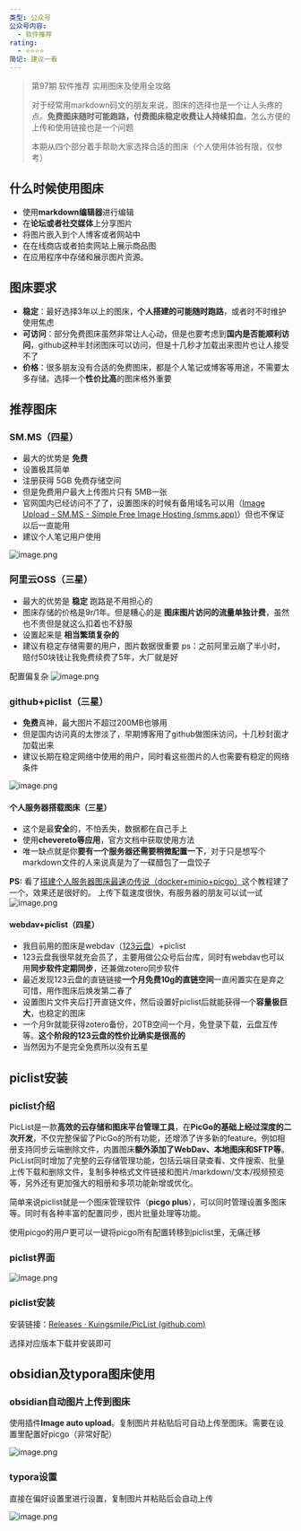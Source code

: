 ```yaml
---
类型: 公众号
公众号内容:
  - 软件推荐
rating:
  - ⭐⭐⭐⭐
简记: 建议一看
---
```

> 第97期 软件推荐 实用图床及使用全攻略
> 
> 对于经常用markdown码文的朋友来说，图床的选择也是一个让人头疼的点。**免费图床随时可能跑路，付费图床稳定收费让人持续扣血**，怎么方便的上传和使用链接也是一个问题
> 
> 本期从四个部分着手帮助大家选择合适的图床（个人使用体验有限，仅参考）

## 什么时候使用图床
- 使用**markdown编辑器**进行编辑
- 在**论坛或者社交媒体**上分享图片
- 将图片嵌入到个人博客或者网站中
- 在在线商店或者拍卖网站上展示商品图
- 在应用程序中存储和展示图片资源。
## 图床要求
- **稳定**：最好选择3年以上的图床，**个人搭建的可能随时跑路**，或者时不时维护使用焦虑
- **可访问**：部分免费图床虽然非常让人心动，但是也要考虑到**国内是否能顺利访问**，github这种半封闭图床可以访问，但是十几秒才加载出来图片也让人接受不了
- **价格**：很多朋友没有合适的免费图床，都是个人笔记或博客等用途，不需要太多存储。选择一个**性价比高**的图床格外重要
## 推荐图床

### SM.MS（四星）
- 最大的优势是 **免费**
- 设置极其简单
- 注册获得 5GB 免费存储空间
- 但是免费用户最大上传图片只有 5MB一张
- 官网国内已经访问不了了，设置图床的时候有备用域名可以用（[Image Upload - SM.MS - Simple Free Image Hosting (smms.app)](https://smms.app/)）但也不保证以后一直能用
- 建议个人笔记用户使用

![image.png](https://vip.123pan.cn/1813062489//7%20pic/202410182308220.png)

### 阿里云OSS（三星）
- 最大的优势是 **稳定** 跑路是不用担心的
- 图床存储的价格是9r/1年。但是糟心的是 **图床图片访问的流量单独计费**，虽然也不贵但是就这么扣着也不舒服
- 设置起来是 **相当繁琐复杂的**
- 建议有稳定存储需要的用户，图片数据很重要
ps：之前阿里云崩了半小时，赔付50块钱让我免费续费了5年，大厂就是好

配置偏复杂
![image.png](https://picbed.wk8686.top/pic/img/202410201905903.png)


### github+piclist（三星）
- **免费**真神，最大图片不超过200MB也够用
- 但是国内访问真的太惨淡了，早期博客用了github做图床访问，十几秒封面才加载出来
- 建议长期在稳定网络中使用的用户，同时看这些图片的人也需要有稳定的网络条件

![image.png](https://vip.123pan.cn/1813062489//7%20pic/202410182307709.png)


#### 个人服务器搭载图床（三星）
- 这个是最**安全**的，不怕丢失，数据都在自己手上
- 使用**chevereto等应用**，官方文档中获取使用方法
- 唯一缺点就是你**要有一个服务器还需要稍微配置一下**，对于只是想写个markdown文件的人来说真是为了一碟醋包了一盘饺子

**PS:**
看了[搭建个人服务器图床最速の传说（docker+minio+picgo）](https://blog.csdn.net/qq_59622162/article/details/132522323)这个教程建了一个，效果还是很好的。
上传下载速度很快，有服务器的朋友可以试一试
![image.png](https://vip.123pan.cn/1813062489//7%20pic/202410201737949.png)



#### webdav+piclist（四星）
- 我目前用的图床是webdav（[123云盘](https://www.123pan.com/)）+piclist
- 123云盘我很早就充会员了，主要用做公众号后台库，同时有webdav也可以用**同步软件定期同步**，还兼做zotero同步软件
- 最近发现123云盘的直链链接**一个月免费10g的直链空间**一直闲置实在是弃之可惜，用作图床后焕发第二春了
- 设置图片文件夹后打开直链文件，然后设置好piclist后就能获得一个**容量极巨大**，也稳定的图床
- 一个月9r就能获得zotero备份，20TB空间一个月，免登录下载，云盘互传等。**这个阶段的123云盘的性价比确实是很高的**
- 当然因为不是完全免费所以没有五星

## piclist安装

### piclist介绍

PicList是一款**高效的云存储和图床平台管理工具**，在**PicGo的基础上经过深度的二次开发**，不仅完整保留了PicGo的所有功能，还增添了许多新的feature。例如相册支持同步云端删除文件，内置图床**额外添加了WebDav、本地图床和SFTP等**。PicList同时增加了完整的云存储管理功能，包括云端目录查看、文件搜索、批量上传下载和删除文件，复制多种格式文件链接和图片/markdown/文本/视频预览等，另外还有更加强大的相册和多项功能新增或优化。

简单来说piclist就是一个图床管理软件（**picgo plus**），可以同时管理设置多图床等。同时有各种丰富的配置同步，图片批量处理等功能。

使用picgo的用户更可以一键将picgo所有配置转移到piclist里，无痛迁移

### piclist界面
![image.png](https://vip.123pan.cn/1813062489//7%20pic/202410182313837.png)

### piclist安装

安装链接：[Releases · Kuingsmile/PicList (github.com)](https://github.com/Kuingsmile/PicList/releases)

选择对应版本下载并安装即可

## obsidian及typora图床使用

### obsidian自动图片上传到图床

使用插件**Image auto upload**。复制图片并粘贴后可自动上传至图床。需要在设置里配置好picgo（非常好配）

![image.png](https://vip.123pan.cn/1813062489//7%20pic/202410182315550.png)


### typora设置

直接在偏好设置里进行设置，复制图片并粘贴后会自动上传


![image.png](https://vip.123pan.cn/1813062489//7%20pic/202410182326996.png)
